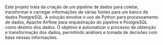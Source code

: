 Este projeto trata da criação de um pipeline de dados para coletar, transformar e carregar informações de várias fontes para um banco de dados PostgreSQL. A solução envolve o uso de Python para processamento de dados, Apache Airflow para orquestração do pipeline e PostgreSQL como destino dos dados. O objetivo é automatizar o processo de obtenção e transformação dos dados, permitindo análises e tomada de decisões com base nessas informações.

